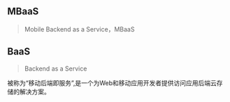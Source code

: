 ## MBaaS

> Mobile Backend as a Service，MBaaS

## BaaS

> Backend as a Service

被称为“移动后端即服务”,是一个为Web和移动应用开发者提供访问应用后端云存储的解决方案。
